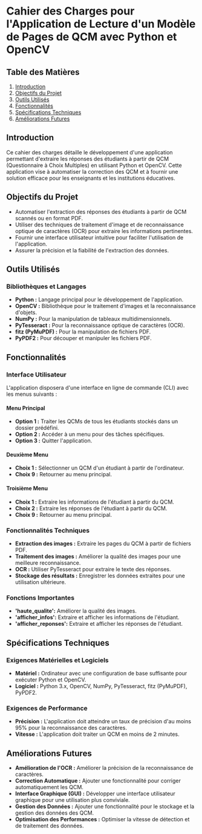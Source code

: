 # Cahier des Charges pour l'Application de Lecture d'un Modèle de Pages de QCM avec Python et OpenCV

## Table des Matières

1. [Introduction](#introduction)
2. [Objectifs du Projet](#objectifs-du-projet)
3. [Outils Utilisés](#outils-utilisés)
4. [Fonctionnalités](#fonctionnalités)
5. [Spécifications Techniques](#spécifications-techniques)
6. [Améliorations Futures](#améliorations-futures)

## Introduction

Ce cahier des charges détaille le développement d'une application permettant d'extraire les réponses des étudiants à partir de QCM (Questionnaire à Choix Multiples) en utilisant Python et OpenCV. Cette application vise à automatiser la correction des QCM et à fournir une solution efficace pour les enseignants et les institutions éducatives.

## Objectifs du Projet

- Automatiser l'extraction des réponses des étudiants à partir de QCM scannés ou en format PDF.
- Utiliser des techniques de traitement d'image et de reconnaissance optique de caractères (OCR) pour extraire les informations pertinentes.
- Fournir une interface utilisateur intuitive pour faciliter l'utilisation de l'application.
- Assurer la précision et la fiabilité de l'extraction des données.

## Outils Utilisés

### Bibliothèques et Langages
- **Python :** Langage principal pour le développement de l'application.
- **OpenCV :** Bibliothèque pour le traitement d'images et la reconnaissance d'objets.
- **NumPy :** Pour la manipulation de tableaux multidimensionnels.
- **PyTesseract :** Pour la reconnaissance optique de caractères (OCR).
- **fitz (PyMuPDF) :** Pour la manipulation de fichiers PDF.
- **PyPDF2 :** Pour découper et manipuler les fichiers PDF.

## Fonctionnalités

### Interface Utilisateur
L'application disposera d'une interface en ligne de commande (CLI) avec les menus suivants :

#### Menu Principal
- **Option 1 :** Traiter les QCMs de tous les étudiants stockés dans un dossier prédéfini.
- **Option 2 :** Accéder à un menu pour des tâches spécifiques.
- **Option 3 :** Quitter l'application.

#### Deuxième Menu
- **Choix 1 :** Sélectionner un QCM d'un étudiant à partir de l'ordinateur.
- **Choix 9 :** Retourner au menu principal.

#### Troisième Menu
- **Choix 1 :** Extraire les informations de l'étudiant à partir du QCM.
- **Choix 2 :** Extraire les réponses de l'étudiant à partir du QCM.
- **Choix 9 :** Retourner au menu principal.

### Fonctionnalités Techniques
- **Extraction des images :** Extraire les pages du QCM à partir de fichiers PDF.
- **Traitement des images :** Améliorer la qualité des images pour une meilleure reconnaissance.
- **OCR :** Utiliser PyTesseract pour extraire le texte des réponses.
- **Stockage des résultats :** Enregistrer les données extraites pour une utilisation ultérieure.

### Fonctions Importantes
- **'haute_qualite':** Améliorer la qualité des images.
- **'afficher_infos':** Extraire et afficher les informations de l'étudiant.
- **'afficher_reponses':** Extraire et afficher les réponses de l'étudiant.

## Spécifications Techniques

### Exigences Matérielles et Logiciels
- **Matériel :** Ordinateur avec une configuration de base suffisante pour exécuter Python et OpenCV.
- **Logiciel :** Python 3.x, OpenCV, NumPy, PyTesseract, fitz (PyMuPDF), PyPDF2.

### Exigences de Performance
- **Précision :** L'application doit atteindre un taux de précision d'au moins 95% pour la reconnaissance des caractères.
- **Vitesse :** L'application doit traiter un QCM en moins de 2 minutes.

## Améliorations Futures

- **Amélioration de l'OCR :** Améliorer la précision de la reconnaissance de caractères.
- **Correction Automatique :** Ajouter une fonctionnalité pour corriger automatiquement les QCM.
- **Interface Graphique (GUI) :** Développer une interface utilisateur graphique pour une utilisation plus conviviale.
- **Gestion des Données :** Ajouter une fonctionnalité pour le stockage et la gestion des données des QCM.
- **Optimisation des Performances :** Optimiser la vitesse de détection et de traitement des données.
